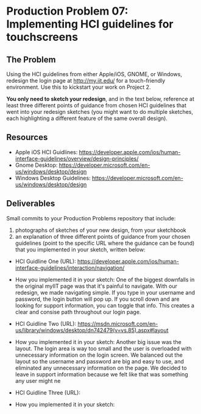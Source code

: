 # Production Problem 07: Implementing HCI guidelines for touchscreens

## The Problem

Using the HCI guidelines from either Apple/iOS, GNOME, or Windows, redesign the login page at
http://my.iit.edu/ for a touch-friendly environment. Use this to kickstart your work on Project 2.

**You only need to sketch your redesign**, and in the text below, reference at least three different
points of guidance from chosen HCI guidelines that went into your redesign sketches (you might
want to do multiple sketches, each highlighting a different feature of the same overall design).

## Resources

* Apple iOS HCI Guidlines:
  https://developer.apple.com/ios/human-interface-guidelines/overview/design-principles/
* Gnome Desktop:
  https://developer.microsoft.com/en-us/windows/desktop/design
* Windows Desktop Guidelines:
  https://developer.microsoft.com/en-us/windows/desktop/design

## Deliverables

Small commits to your Production Problems repository that include:

1) photographs of sketches of your new design, from your sketchbook
2) an explanation of three different points of guidance from your chosen guidelines (point to the
   specific URL where the guidance can be found) that you implemented in your sketch, written below:

* HCI Guidline One (URL): https://developer.apple.com/ios/human-interface-guidelines/interaction/navigation/
* How you implemented it in your sketch:
One of the biggest downfalls in the original myIIT page was that it's painful to navigate. With our redesign, we made navigating simple. 
If you type in your username and password, the login button will pop up. If you scroll down and are looking for support information, you can
toggle that info. This creates a clear and consise path throughout our login page. 

* HCI Guidline Two (URL): https://msdn.microsoft.com/en-us/library/windows/desktop/dn742479(v=vs.85).aspx#layout
* How you implemented it in your sketch:
Another big issue was the layout. The login area is way too small and the user is overloaded with unnecessary information on the login screen.
We balanced out the layout so the username and password are big and easy to use, and eliminated any unnecessary information on the page. We decided
to leave in support information because we felt like that was something any user might ne
* HCI Guidline Three (URL):
* How you implemented it in your sketch:
